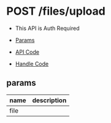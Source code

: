 # POST /files/upload

- This API is Auth Required

- [Params](#params)
- [API Code](/kyoppie/kyoppie-api/blob/master/src/endpoints/files/upload.js)
- [Handle Code](/kyoppie/kyoppie-api/blob/master/src/handlers/web/files/upload.js)

## params


name|description
---|---
file|